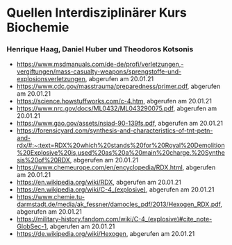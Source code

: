 # Quellen Interdisziplinärer Kurs Biochemie
### Henrique Haag, Daniel Huber und Theodoros Kotsonis

- https://www.msdmanuals.com/de-de/profi/verletzungen,-vergiftungen/mass-casualty-weapons/sprengstoffe-und-explosionsverletzungen, abgerufen am 20.01.21
- https://www.cdc.gov/masstrauma/preparedness/primer.pdf, abgerufen am 20.01.21
- https://science.howstuffworks.com/c-4.htm, abgerufen am 20.01.21
- https://www.nrc.gov/docs/ML0432/ML043290075.pdf, abgerufen am 20.01.21
- https://www.gao.gov/assets/nsiad-90-139fs.pdf, abgerufen am 20.01.21
- https://forensicyard.com/synthesis-and-characteristics-of-tnt-petn-and-rdx/#:~:text=RDX%20which%20stands%20for%20Royal%20Demolition%20Explosive%20is,used%20as%20a%20main%20charge.%20Synthesis%20of%20RDX, abgerufen am 20.01.21
- https://www.chemeurope.com/en/encyclopedia/RDX.html, abgerufen am 20.01.21
- https://en.wikipedia.org/wiki/RDX, abgerufen am 20.01.21
- https://en.wikipedia.org/wiki/C-4_(explosive), abgerufen am 20.01.21
- https://www.chemie.tu-darmstadt.de/media/ak_fessner/damocles_pdf/2013/Hexogen_RDX.pdf, abgerufen am 20.01.21
- https://military-history.fandom.com/wiki/C-4_(explosive)#cite_note-GlobSec-1, abgerufen am 20.01.21
- https://de.wikipedia.org/wiki/Hexogen, abgerufen am 20.01.21

